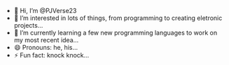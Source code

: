 - 👋 Hi, I’m @PJVerse23
- 👀 I’m interested in lots of things, from programming to creating eletronic projects...
- 🌱 I’m currently learning a few new programming languages to work on my most recent idea...
- 😄 Pronouns: he, his...
- ⚡ Fun fact: knock knock...

<!---
PJVerse23/PJVerse23 is a ✨ special ✨ repository because its `README.md` (this file) appears on your GitHub profile.
You can click the Preview link to take a look at your changes.
--->

